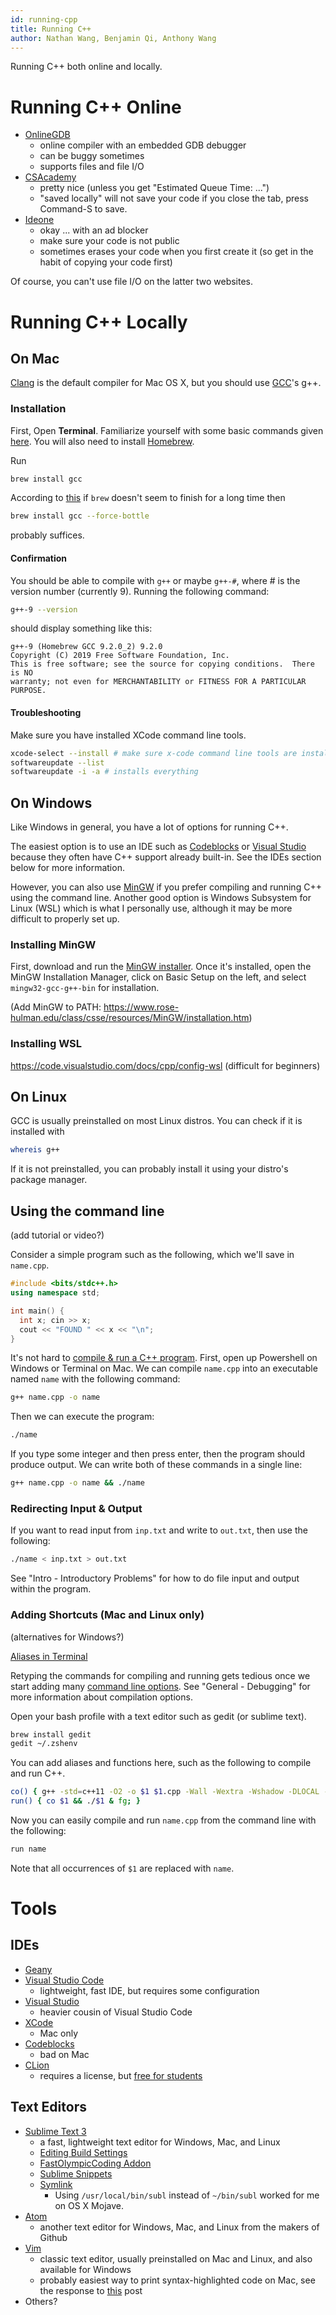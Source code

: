 ```yaml
---
id: running-cpp
title: Running C++
author: Nathan Wang, Benjamin Qi, Anthony Wang
---
```


Running C++ both online and locally.

<!-- END DESCRIPTION -->

# Running C++ Online

 - [OnlineGDB](https://www.onlinegdb.com/)
   - online compiler with an embedded GDB debugger
   - can be buggy sometimes
   - supports files and file I/O
 - [CSAcademy](https://csacademy.com/workspace/)
   - pretty nice (unless you get "Estimated Queue Time: ...")
   - "saved locally" will not save your code if you close the tab, press Command-S to save.
 - [Ideone](http://ideone.com/)
   - okay ... with an ad blocker
   - make sure your code is not public
   - sometimes erases your code when you first create it (so get in the habit of copying your code first)

Of course, you can't use file I/O on the latter two websites.

# Running C++ Locally

## On Mac

[Clang](https://en.wikipedia.org/wiki/Clang) is the default compiler for Mac OS X, but you should use [GCC](https://en.wikipedia.org/wiki/GNU_Compiler_Collection)'s g++.

### Installation

First, Open **Terminal**. Familiarize yourself with some basic commands given [here](https://blog.teamtreehouse.com/introduction-to-the-mac-os-x-command-line). You will also need to install [Homebrew](https://brew.sh/).

Run

```sh
brew install gcc
```

According to [this](https://stackoverflow.com/questions/30998890/installing-opencv-with-brew-never-finishes) if `brew` doesn't seem to finish for a long time then 

```sh
brew install gcc --force-bottle
```

probably suffices.

#### Confirmation

You should be able to compile with `g++` or maybe `g++-#`, where # is the version number (currently 9). Running the following command:

```sh
g++-9 --version
```

should display something like this:

```
g++-9 (Homebrew GCC 9.2.0_2) 9.2.0
Copyright (C) 2019 Free Software Foundation, Inc.
This is free software; see the source for copying conditions.  There is NO
warranty; not even for MERCHANTABILITY or FITNESS FOR A PARTICULAR PURPOSE.
```

#### Troubleshooting

Make sure you have installed XCode command line tools.

```sh
xcode-select --install # make sure x-code command line tools are installed
softwareupdate --list
softwareupdate -i -a # installs everything
```

## On Windows

Like Windows in general, you have a lot of options for running C++.

The easiest option is to use an IDE such as [Codeblocks](http://www.codeblocks.org/) or [Visual Studio](https://visualstudio.microsoft.com/vs/) because they often have C++ support already built-in. See the IDEs section below for more information.

However, you can also use [MinGW](http://mingw.org/) if you prefer compiling and running C++ using the command line. Another good option is Windows Subsystem for Linux (WSL) which is what I personally use, although it may be more difficult to properly set up.

### Installing MinGW

First, download and run the [MinGW installer](https://osdn.net/projects/mingw/downloads/68260/mingw-get-setup.exe/). Once it's installed, open the MinGW Installation Manager, click on Basic Setup on the left, and select `mingw32-gcc-g++-bin` for installation.

(Add MinGW to PATH: https://www.rose-hulman.edu/class/csse/resources/MinGW/installation.htm)

### Installing WSL

https://code.visualstudio.com/docs/cpp/config-wsl (difficult for beginners)

## On Linux

GCC is usually preinstalled on most Linux distros. You can check if it is installed with

```sh
whereis g++
```

If it is not preinstalled, you can probably install it using your distro's package manager.

## Using the command line

(add tutorial or video?)

Consider a simple program such as the following, which we'll save in `name.cpp`.

```cpp
#include <bits/stdc++.h>
using namespace std;

int main() {
  int x; cin >> x;
  cout << "FOUND " << x << "\n";
}
```

It's not hard to [compile & run a C++ program](https://www.tutorialspoint.com/How-to-compile-and-run-the-Cplusplus-program). First, open up Powershell on Windows or Terminal on Mac. We can compile `name.cpp` into an executable named `name` with the following command:

```sh
g++ name.cpp -o name
```

Then we can execute the program:

```sh
./name
```

If you type some integer and then press enter, then the program should produce output. We can write both of these commands in a single line:

```sh
g++ name.cpp -o name && ./name
```

### Redirecting Input & Output

If you want to read input from `inp.txt` and write to `out.txt`, then use the following:

```sh
./name < inp.txt > out.txt
```

See "Intro - Introductory Problems" for how to do file input and output within the program.

### Adding Shortcuts (Mac and Linux only)

(alternatives for Windows?)

[Aliases in Terminal](https://jonsuh.com/blog/bash-command-line-shortcuts/)

Retyping the commands for compiling and running gets tedious once we start adding many [command line options](https://developers.redhat.com/blog/2018/03/21/compiler-and-linker-flags-gcc/). See "General - Debugging" for more information about compilation options.

Open your bash profile with a text editor such as gedit (or sublime text).

```sh
brew install gedit
gedit ~/.zshenv
```

You can add aliases and functions here, such as the following to compile and run C++. 

```sh
co() { g++ -std=c++11 -O2 -o $1 $1.cpp -Wall -Wextra -Wshadow -DLOCAL -Wl,-stack_size -Wl,0xF0000000; }
run() { co $1 && ./$1 & fg; }
```

Now you can easily compile and run `name.cpp` from the command line with the following:

```sh
run name
```

Note that all occurrences of `$1` are replaced with `name`.

# Tools

## IDEs

 - [Geany](https://www.geany.org/)
 - [Visual Studio Code](https://code.visualstudio.com/)
   - lightweight, fast IDE, but requires some configuration
 - [Visual Studio](https://visualstudio.microsoft.com/vs/)
   - heavier cousin of Visual Studio Code
 - [XCode](https://developer.apple.com/xcode/)
   - Mac only
 - [Codeblocks](http://www.codeblocks.org/)
   - bad on Mac
 - [CLion](https://www.jetbrains.com/clion/)
   - requires a license, but [free for students](https://www.jetbrains.com/community/education/#students)
   
## Text Editors

 - [Sublime Text 3](https://www.sublimetext.com/)
   - a fast, lightweight text editor for Windows, Mac, and Linux
   - [Editing Build Settings](https://stackoverflow.com/questions/23789410/how-to-edit-sublime-text-build-settings)
   - [FastOlympicCoding Addon](https://github.com/Jatana/FastOlympicCoding)
   - [Sublime Snippets](https://www.granneman.com/webdev/editors/sublime-text/top-features-of-sublime-text/quickly-insert-text-and-code-with-sublime-text-snippets)
   - [Symlink](https://www.sublimetext.com/docs/3/osx_command_line.html) 
     - Using `/usr/local/bin/subl` instead of `~/bin/subl` worked for me on OS X Mojave.
 - [Atom](https://atom.io/)
   - another text editor for Windows, Mac, and Linux from the makers of Github
 - [Vim](https://www.vim.org/) 
   - classic text editor, usually preinstalled on Mac and Linux, and also available for Windows
   - probably easiest way to print syntax-highlighted code on Mac, see the response to [this](https://stackoverflow.com/questions/1656914/printing-code-with-syntax-highlighting) post
 - Others?
